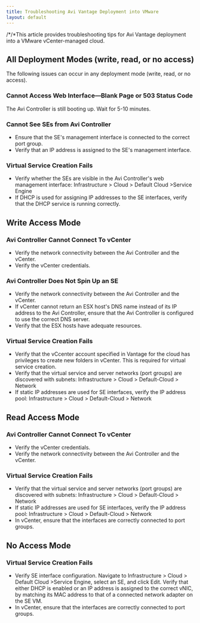 ```yaml
---
title: Troubleshooting Avi Vantage Deployment into VMware
layout: default
---
```

/*/*This article provides troubleshooting tips for Avi Vantage deployment into a VMware vCenter-managed cloud.

## All Deployment Modes (write, read, or no access)

The following issues can occur in any deployment mode (write, read, or no access).

### Cannot Access Web Interface—Blank Page or 503 Status Code

The Avi Controller is still booting up. Wait for 5-10 minutes.

### Cannot See SEs from Avi Controller

* Ensure that the SE's management interface is connected to the correct port group. 
* Verify that an IP address is assigned to the SE's management interface.  

### Virtual Service Creation Fails

* Verify whether the SEs are visible in the Avi Controller's web management interface: Infrastructure > Cloud > Default Cloud >Service Engine 
* If DHCP is used for assigning IP addresses to the SE interfaces, verify that the DHCP service is running correctly.  

## Write Access Mode

### Avi Controller Cannot Connect To vCenter

* Verify the network connectivity between the Avi Controller and the vCenter. 
* Verify the vCenter credentials.  

### Avi Controller Does Not Spin Up an SE

* Verify the network connectivity between the Avi Controller and the vCenter. 
* If vCenter cannot return an ESX host's DNS name instead of its IP address to the Avi Controller, ensure that the Avi Controller is configured to use the correct DNS server. 
* Verify that the ESX hosts have adequate resources.  

### Virtual Service Creation Fails

* Verify that the vCcenter account specified in Vantage for the cloud has privileges to create new folders in vCenter. This is required for virtual service creation. 
* Verify that the virtual service and server networks (port groups) are discovered with subnets: Infrastructure > Cloud > Default-Cloud > Network 
* If static IP addresses are used for SE interfaces, verify the IP address pool: Infrastructure > Cloud > Default-Cloud > Network  

## Read Access Mode

### Avi Controller Cannot Connect To vCenter

* Verify the vCenter credentials. 
* Verify the network connectivity between the Avi Controller and the vCenter.  

### Virtual Service Creation Fails

* Verify that the virtual service and server networks (port groups) are discovered with subnets: Infrastructure > Cloud > Default-Cloud > Network 
* If static IP addresses are used for SE interfaces, verify the IP address pool: Infrastructure > Cloud > Default-Cloud > Network 
* In vCenter, ensure that the interfaces are correctly connected to port groups.  

## No Access Mode

### Virtual Service Creation Fails

* Verify SE interface configuration. Navigate to Infrastructure > Cloud > Default Cloud >Service Engine, select an SE, and click Edit. Verify that either DHCP is enabled or an IP address is assigned to the correct vNIC, by matching its MAC address to that of a connected network adapter on the SE VM. 
* In vCenter, ensure that the interfaces are correctly connected to port groups.  